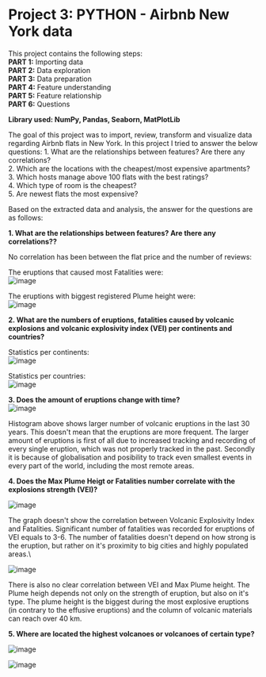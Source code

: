 # Project 3: PYTHON - Airbnb New York data

This project contains the following steps:\
**PART 1:** Importing data\
**PART 2:** Data exploration\
**PART 3:** Data preparation\
**PART 4:** Feature understanding\
**PART 5:** Feature relationship\
**PART 6:** Questions

**Library used: NumPy, Pandas, Seaborn, MatPlotLib**

The goal of this project was to import, review, transform and visualize data regarding Airbnb flats in New York. In this project I tried to answer the below questions:
	1. What are the relationships between features? Are there any correlations?\
	2. Which are the locations with the cheapest/most expensive apartments?\
	3. Which hosts manage above 100 flats with the best ratings?\
	4. Which type of room is the cheapest?\
  5. Are newest flats the most expensive?

Based on the extracted data and analysis, the answer for the questions are as follows:


**1. What are the relationships between features? Are there any correlations??**
	
No correlation has been between the flat price and the number of reviews:


The eruptions that caused most Fatalities were:\
![image](https://user-images.githubusercontent.com/96730074/197050964-d4fd0dec-b466-4e3f-8272-894eac058e94.png)



The eruptions with biggest registered Plume height were:\
![image](https://user-images.githubusercontent.com/96730074/197044007-7028115f-2a0c-4928-b8c7-0f9beb0d8e3f.png)

**2. What are the numbers of eruptions, fatalities caused by volcanic explosions and volcanic explosivity index (VEI) per continents and countries?**

Statistics per continents:\
![image](https://user-images.githubusercontent.com/96730074/197044243-c2aca8e3-d12a-48a9-a9a1-5fbbe40042b0.png)


Statistics per countries:\
![image](https://user-images.githubusercontent.com/96730074/197044404-d2748a3d-a17f-4ef2-8724-66cc0e09209d.png)

**3. Does the amount of eruptions change with time?**\
![image](https://user-images.githubusercontent.com/96730074/197045717-1725feea-497f-40a8-a144-f81efa8ccf9f.png)

Histogram above shows larger number of volcanic eruptions in the last 30 years. This doesn't mean that the eruptions are more frequent. 
The larger amount of eruptions is first of all due to increased tracking and recording of every single eruption, which was not properly tracked in the past. Secondly it is because of globalisation and posibility to track even smallest events in every part of the world, including the most remote areas.

**4. Does the Max Plume Heigt or Fatalities number correlate with the explosions strength (VEI)?**


![image](https://user-images.githubusercontent.com/96730074/197048530-8ddf736c-25e8-47d1-a3b8-751bdc5c62bb.png)


The graph doesn't show the correlation between Volcanic Explosivity Index and Fatalities. Significant number of fatalities was recorded for eruptions of VEI equals to 3-6. The number of fatalities doesn't depend on how strong is the eruption, but rather on it's proximity to big cities and highly populated areas.\

![image](https://user-images.githubusercontent.com/96730074/197048593-ecf2d89c-4e97-4316-91ec-9833316bdc55.png)

There is also no clear correlation between VEI and Max Plume height. The Plume heigh depends not only on the strength of eruption, but also on it's type. The plume height is the biggest during the most explosive eruptions (in contrary to the effusive eruptions) and the column of volcanic materials can reach over 40 km.


**5. Where are located the highest volcanoes or volcanoes of certain type?**

![image](https://user-images.githubusercontent.com/96730074/197048646-2da98575-6ab2-43c8-ab82-31f4734f13a6.png)

![image](https://user-images.githubusercontent.com/96730074/197048672-83d3c54d-427d-429a-b016-ad69fd59b158.png)



